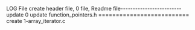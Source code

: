 LOG File
create header file, 0 file, Readme file-------------------------
update 0
update  function_pointers.h
========================== create 1-array_iterator.c
